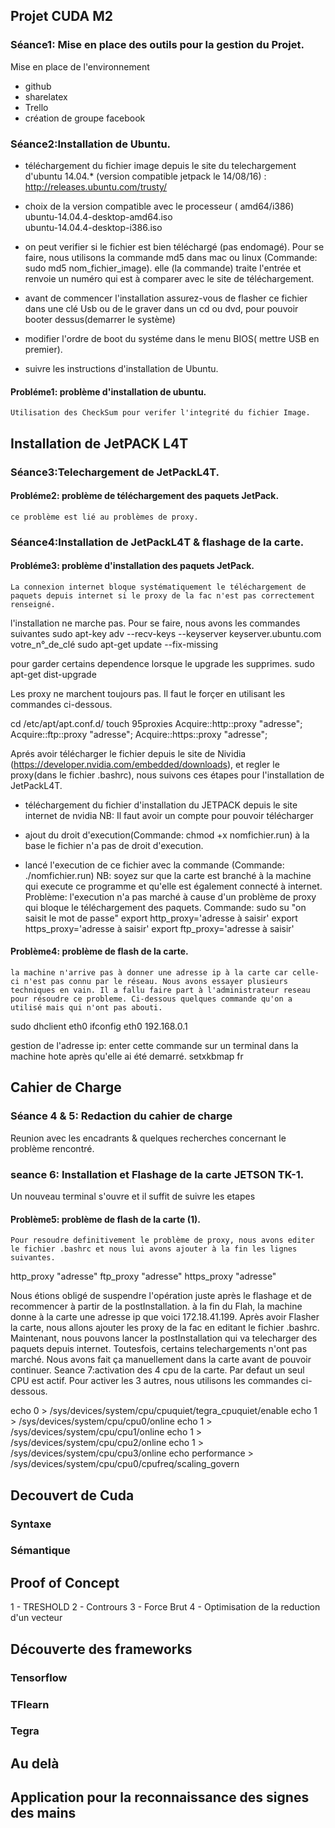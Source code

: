 ## Projet CUDA M2



### Séance1: Mise en place des outils pour la gestion du Projet.

Mise en place de l'environnement
- github
- sharelatex
- Trello
- création de groupe facebook

### Séance2:Installation de Ubuntu.
- téléchargement du fichier image depuis le site du telechargement d'ubuntu 14.04.* (version compatible jetpack le 14/08/16) :
http://releases.ubuntu.com/trusty/ 
- choix de la version compatible avec le processeur ( amd64/i386)
 ubuntu-14.04.4-desktop-amd64.iso      
 ubuntu-14.04.4-desktop-i386.iso

- on peut verifier si le fichier est bien téléchargé (pas endomagé). Pour se faire, nous utilisons la commande md5 dans mac ou linux (Commande: sudo md5 nom_fichier_image). elle (la commande) traite l'entrée et renvoie un numéro qui est à comparer avec le site de téléchargement.
- avant de commencer l'installation assurez-vous de flasher ce fichier dans une clé Usb ou de le graver dans un cd ou dvd, pour pouvoir booter dessus(demarrer le système)
- modifier l'ordre de boot du systéme dans le menu BIOS( mettre USB en premier).
- suivre les instructions d'installation de Ubuntu.

#### Probléme1: problème d'installation de ubuntu.
	Utilisation des CheckSum pour verifer l'integrité du fichier Image.



## Installation de JetPACK L4T
### Séance3:Telechargement de JetPackL4T.

#### Probléme2: problème de téléchargement des paquets JetPack. 
	ce problème est lié au problèmes de proxy.


### Séance4:Installation de JetPackL4T & flashage de la carte.

#### Probléme3: problème d'installation des paquets JetPack.
	La connexion internet bloque systématiquement le téléchargement de paquets depuis internet si le proxy de la fac n'est pas correctement renseigné.

l'installation ne marche pas. Pour se faire, nous avons les commandes suivantes 
sudo apt-key adv --recv-keys --keyserver keyserver.ubuntu.com votre_n°_de_clé
sudo apt-get update --fix-missing

pour garder certains dependence lorsque le upgrade les supprimes.
sudo apt-get dist-upgrade

Les proxy ne marchent toujours pas. Il faut le forçer en utilisant les commandes ci-dessous.

cd /etc/apt/apt.conf.d/
touch 95proxies
Acquire::http::proxy "adresse";
Acquire::ftp::proxy "adresse";
Acquire::https::proxy "adresse";

Aprés avoir télécharger le fichier depuis le site de Nividia (https://developer.nvidia.com/embedded/downloads), et regler le proxy(dans le fichier .bashrc), nous suivons ces étapes pour l'installation de JetPackL4T.

- téléchargement du fichier d'installation du JETPACK depuis le site internet de nvidia 
	NB: Il faut avoir un compte pour pouvoir télécharger

- ajout du droit d'execution(Commande: chmod +x nomfichier.run) à la base le fichier n'a pas de droit d'execution.

- lancé l'execution de ce fichier avec la commande (Commande: ./nomfichier.run) 
	NB: soyez sur que la carte est branché à la machine qui execute ce programme et qu'elle est également connecté à internet.
	Problème: l'execution n'a pas marché à cause d'un problème de proxy qui bloque le téléchargement des paquets.
Commande: 
sudo su "on saisit le mot de passe"
export http_proxy='adresse à saisir'
export https_proxy='adresse à saisir'
export ftp_proxy='adresse à saisir'
  
#### Problème4: problème de flash de la carte.
	la machine n'arrive pas à donner une adresse ip à la carte car celle-ci n'est pas connu par le réseau. Nous avons essayer plusieurs techniques en vain. Il a fallu faire part à l'administrateur reseau pour résoudre ce probleme. Ci-dessous quelques commande qu'on a utilisé mais qui n'ont pas abouti.

sudo dhclient eth0
ifconfig eth0 192.168.0.1

gestion de l'adresse ip: enter cette commande sur un terminal dans la machine hote après qu'elle ai été demarré.
setxkbmap fr
  
## Cahier de Charge

### Séance 4 & 5: Redaction du cahier de charge

Reunion avec les encadrants & quelques recherches concernant le problème rencontré.

### seance 6: Installation et Flashage de la carte JETSON TK-1.
Un nouveau terminal s'ouvre et il suffit de suivre les etapes 

#### Problème5: problème de flash de la carte (1).
	Pour resoudre definitivement le problème de proxy, nous avons editer le fichier .bashrc et nous lui avons ajouter à la fin les lignes suivantes.

http_proxy "adresse"
ftp_proxy "adresse"
https_proxy "adresse"

Nous étions obligé de suspendre l'opération juste après le flashage et de recommencer à partir de la postInstallation.
à la fin du Flah, la machine donne à la carte une adresse ip que voici 172.18.41.199.
Après avoir Flasher la carte, nous allons ajouter les proxy de la fac en editant le fichier .bashrc.
Maintenant, nous pouvons lancer la postInstallation qui va telecharger des paquets depuis internet. Toutesfois, certains telechargements n'ont pas marché. Nous avons fait ça manuellement dans la carte avant de pouvoir continuer.
Seance 7:activation des 4 cpu de la carte.
Par defaut un seul CPU est actif. Pour activer les 3 autres, nous utilisons les commandes ci-dessous.

echo 0 > /sys/devices/system/cpu/cpuquiet/tegra_cpuquiet/enable
echo 1 > /sys/devices/system/cpu/cpu0/online
echo 1 > /sys/devices/system/cpu/cpu1/online
echo 1 > /sys/devices/system/cpu/cpu2/online
echo 1 > /sys/devices/system/cpu/cpu3/online
echo performance > /sys/devices/system/cpu/cpu0/cpufreq/scaling_govern

## Decouvert de Cuda
### Syntaxe
### Sémantique

## Proof of Concept
1 - TRESHOLD
2 - Contrours
3 - Force Brut
4 - Optimisation de la reduction d'un vecteur

## Découverte des frameworks
### Tensorflow
### TFlearn
### Tegra


## Au delà
## Application pour la reconnaissance des signes des mains
